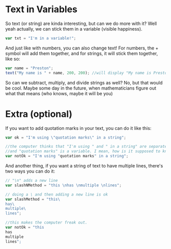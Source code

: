 # Text in Variables
So text (or string) are kinda interesting, but can we do more with it? Well yeah actually,
we can stick them in a variable (visible happiness).
```js
var txt = "I'm in a variable!";
```

And just like with numbers, you can also change text! For numbers, the + symbol will add them
together, and for strings, it will stick them together, like so:
```js
var name = "Preston";
text("My name is " + name, 200, 200); //will display "My name is Preston"
```
So can we subtract, multiply, and divide strings as well? No, but that would be cool. Maybe some
day in the future, when mathematicians figure out what that means (who knows, maybe it will be you)

# Extra (optional)
If you want to add quotation marks in your text, you can do it like this:
```js
var ok = "I'm using \"quotation marks\" in a string";

//the computer thinks that "I'm using " and " in a string" are separate strings of text,
//and "quotation marks" is a variable. I mean, how is it supposed to know otherwise?
var notOk = "I'm using "quotation marks" in a string";
```

And another thing, if you want a string of text to have multiple lines, there's two ways
you can do it:
```js
// "\n" adds a new line
var slashNMethod = "this \nhas \nmultiple \nlines";

// doing a \ and then adding a new line is ok
var slashMethod = "this\
has\
multiple\
lines";

//this makes the computer freak out.
var notOk = "this
has
multiple
lines";
```
